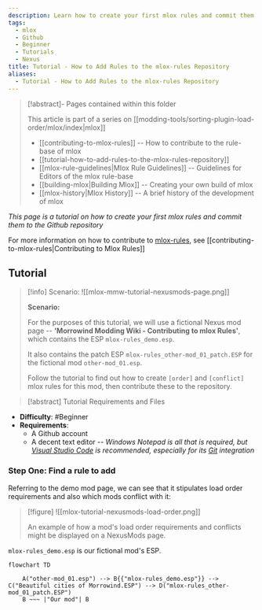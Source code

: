 ```yaml
---
description: Learn how to create your first mlox rules and commit them to the Github repository
tags:
  - mlox
  - Github
  - Beginner
  - Tutorials
  - Nexus
title: Tutorial - How to Add Rules to the mlox-rules Repository
aliases:
  - Tutorial - How to Add Rules to the mlox-rules Repository
---
```


>[!abstract]- Pages contained within this folder 
>
>This article is part of a series on [[modding-tools/sorting-plugin-load-order/mlox/index|mlox]]
> 
>* [[contributing-to-mlox-rules]] -- How to contribute to the rule-base of mlox 
>* [[tutorial-how-to-add-rules-to-the-mlox-rules-repository]]
>* [[mlox-rule-guidelines|Mlox Rule Guidelines]] -- Guidelines for Editors of the mlox rule-base
>* [[building-mlox|Building Mlox]] -- Creating your own build of mlox
>* [[mlox-history|Mlox History]] -- A brief history of the development of mlox 

_This page is a tutorial on how to create your first mlox rules and commit them to the Github repository_

For more information on how to contribute to [mlox-rules](https://github.com/DanaePlays/mlox-rules), see [[contributing-to-mlox-rules|Contributing to Mlox Rules]]

## Tutorial

>[!info] Scenario:
> ![[mlox-mmw-tutorial-nexusmods-page.png]] 
> 
> **Scenario:**
> 
> For the purposes of this tutorial, we will use a fictional Nexus mod page -- **'Morrowind Modding Wiki - Contributing to mlox Rules'**, which contains the ESP `mlox-rules_demo.esp`.
> 
> It also contains the patch ESP `mlox-rules_other-mod_01_patch.ESP` for the fictional mod  `other-mod_01.esp`.
> 
> Follow the tutorial to find out how to create `[order]` and `[conflict]` mlox rules for this mod, then contribute these to the repository.

>[!abstract] Tutorial Requirements and Files

* **Difficulty**: #Beginner 
* **Requirements**: 
 	* A Github account
 	* A decent text editor -- *Windows Notepad is all that is required, but [Visual Studio Code](https://code.visualstudio.com/) is recommended, especially for its [Git](https://git-scm.com/) integration*

### Step One: Find a rule to add
Referring to the demo mod page, we can see that it stipulates load order requirements and also which mods conflict with it:

>[!figure] ![[mlox-tutorial-nexusmods-load-order.png]]
> 
> An example of how a mod's load order requirements and conflicts might be displayed on a NexusMods page.

`mlox-rules_demo.esp` is our fictional mod's ESP. 

```mermaid
flowchart TD

	A("other-mod_01.esp") --> B{{"mlox-rules_demo.esp"}} --> C("Beautiful cities of Morrowind.ESP") --> D("mlox-rules_other-mod_01_patch.ESP")
	B ~~~ |"Our mod"| B

```